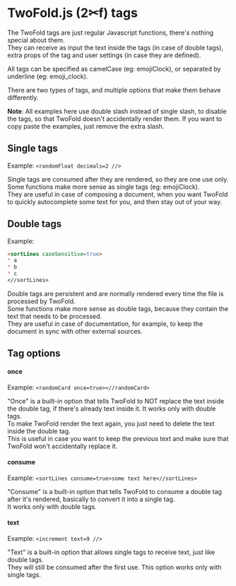 # TwoFold.js (2✂︎f) tags

The TwoFold tags are just regular Javascript functions, there's nothing special about them.<br/>
They can receive as input the text inside the tags (in case of double tags), extra props of the tag and user settings (in case they are defined).

All tags can be specified as camelCase (eg: emojiClock), or separated by underline (eg: emoji_clock).

There are two types of tags, and multiple options that make them behave differently.

**Note**: All examples here use double slash instead of single slash, to disable the tags, so that TwoFold doesn't accidentally render them. If you want to copy paste the examples, just remove the extra slash.


## Single tags

Example: `<randomFloat decimals=2 //>`

Single tags are consumed after they are rendered, so they are one use only.<br/>
Some functions make more sense as single tags (eg: emojiClock).<br/>
They are useful in case of composing a document, when you want TwoFold to quickly autocomplete some text for you, and then stay out of your way.


## Double tags

Example:

```md
<sortLines caseSensitive=true>
* a
* b
* c
<//sortLines>
```

Double tags are persistent and are normally rendered every time the file is processed by TwoFold.<br/>
Some functions make more sense as double tags, because they contain the text that needs to be processed.<br/>
They are useful in case of documentation, for example, to keep the document in sync with other external sources.


## Tag options

#### once

Example: `<randomCard once=true><//randomCard>`

"Once" is a built-in option that tells TwoFold to NOT replace the text inside the double tag, if there's already text inside it.
It works only with double tags.<br/>
To make TwoFold render the text again, you just need to delete the text inside the double tag.<br/>
This is useful in case you want to keep the previous text and make sure that TwoFold won't accidentally replace it.

#### consume

Example: `<sortLines consume=true>some text here<//sortLines>`

"Consume" is a built-in option that tells TwoFold to consume a double tag after it's rendered, basically to convert it into a single tag.<br/>
It works only with double tags.

#### text

Example: `<increment text=9 //>`

"Text" is a built-in option that allows single tags to receive text, just like double tags.<br/>
They will still be consumed after the first use. This option works only with single tags.
